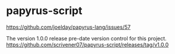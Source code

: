 # papyrus-script
https://github.com/joelday/papyrus-lang/issues/57

The version 1.0.0 release pre-date version control for this project.
https://github.com/scrivener07/papyrus-script/releases/tag/v1.0.0

